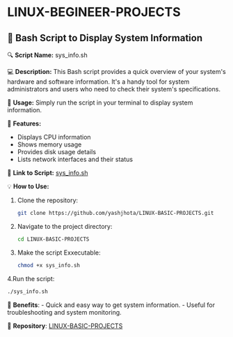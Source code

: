 # LINUX-BEGINEER-PROJECTS

## 📝 Bash Script to Display System Information

🔍 **Script Name:** sys_info.sh

💻 **Description:** This Bash script provides a quick overview of your system's hardware and software information. It's a handy tool for system administrators and users who need to check their system's specifications.

🚀 **Usage:** Simply run the script in your terminal to display system information.

📝 **Features:**
- Displays CPU information
- Shows memory usage
- Provides disk usage details
- Lists network interfaces and their status

🔗 **Link to Script:** [sys_info.sh](https://github.com/yashjhota/LINUX-BASIC-PROJECTS/blob/main/sys_info.sh)

💡 **How to Use:**
1. Clone the repository:
   ```bash
   git clone https://github.com/yashjhota/LINUX-BASIC-PROJECTS.git
   ```
2. Navigate to the project directory:
   ```bash
   cd LINUX-BASIC-PROJECTS
   ```
3. Make the script Exxecutable:
   ```bash
   chmod +x sys_info.sh
   ```
4.Run the script:
  ```bash
  ./sys_info.sh
  ```

🌟 **Benefits**:
    - Quick and easy way to get system information.
    - Useful for troubleshooting and system monitoring.

🔗 **Repository**: [LINUX-BASIC-PROJECTS](https://github.com/yashjhota/LINUX-BASIC-PROJECTS)
